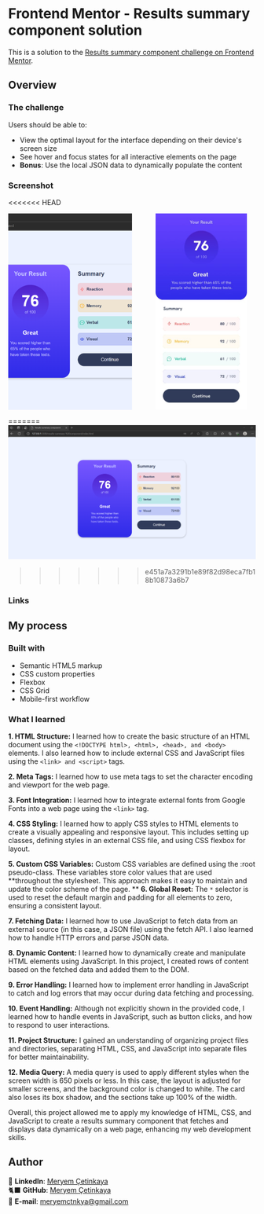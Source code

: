 # Frontend Mentor - Results summary component solution

This is a solution to the [Results summary component challenge on Frontend Mentor](https://www.frontendmentor.io/challenges/results-summary-component-CE_K6s0maV).

## Overview

### The challenge

Users should be able to:

- View the optimal layout for the interface depending on their device's screen size
- See hover and focus states for all interactive elements on the page
- **Bonus**: Use the local JSON data to dynamically populate the content

### Screenshot

<<<<<<< HEAD
<div class="resim-container">
  <img id="desktop" src="assets/screenshot.png" alt="results summary component screenshot" height= "400" >
  <img id="mobile" src="design/mobile-design.jpg" alt="results summary component mobile" height= "400">
</div>

<style>
.resim-container {
  display: flex; 
  gap: 30px;
}

.resim-container #desktop {
  width: 50%; 
  object-fit: cover; 
}
.resim-container #mobile {
  width: 50%; 
  object-fit:contain;
}
</style>
=======
![results summary component](./assets/screenshot.png)
>>>>>>> e451a7a3291b1e89f82d98eca7fb18b10873a6b7

### Links

<!-- - Live Site URL: [Add live site URL here](https://your-live-site-url.com) -->

## My process

### Built with

- Semantic HTML5 markup
- CSS custom properties
- Flexbox
- CSS Grid
- Mobile-first workflow

### What I learned

**1. HTML Structure:** I learned how to create the basic structure of an HTML document using the `<!DOCTYPE html>, <html>, <head>, and <body> `elements. I also learned how to include external CSS and JavaScript files using the `<link> and <script>` tags.

**2. Meta Tags:** I learned how to use meta tags to set the character encoding and viewport for the web page.

**3. Font Integration:** I learned how to integrate external fonts from Google Fonts into a web page using the `<link>` tag.

**4. CSS Styling:** I learned how to apply CSS styles to HTML elements to create a visually appealing and responsive layout. This includes setting up classes, defining styles in an external CSS file, and using CSS flexbox for layout.

**5. Custom CSS Variables:** Custom CSS variables are defined using the :root pseudo-class. These variables store color values that are used **throughout the stylesheet. This approach makes it easy to maintain and update the color scheme of the page.
**
**6. Global Reset:** The `*` selector is used to reset the default margin and padding for all elements to zero, ensuring a consistent layout.

**7. Fetching Data:** I learned how to use JavaScript to fetch data from an external source (in this case, a JSON file) using the fetch API. I also learned how to handle HTTP errors and parse JSON data.

**8. Dynamic Content:** I learned how to dynamically create and manipulate HTML elements using JavaScript. In this project, I created rows of content based on the fetched data and added them to the DOM.

**9. Error Handling:** I learned how to implement error handling in JavaScript to catch and log errors that may occur during data fetching and processing.

**10. Event Handling:** Although not explicitly shown in the provided code, I learned how to handle events in JavaScript, such as button clicks, and how to respond to user interactions.

**11. Project Structure:** I gained an understanding of organizing project files and directories, separating HTML, CSS, and JavaScript into separate files for better maintainability.

**12. Media Query:** A media query is used to apply different styles when the screen width is 650 pixels or less. In this case, the layout is adjusted for smaller screens, and the background color is changed to white. The card also loses its box shadow, and the sections take up 100% of the width.

Overall, this project allowed me to apply my knowledge of HTML, CSS, and JavaScript to create a results summary component that fetches and displays data dynamically on a web page, enhancing my web development skills.

## Author

💼 **LinkedIn**: <a title="Meryem Çetinkaya | LinkedIn" href="https://www.linkedin.com/in/meryem-cetinkaya/" target="_blank">Meryem Çetinkaya</a><br/>
🐈‍⬛ **GitHub**: <a title="Meryem Çetinkaya | GitHub" href="https://github.com/meryemctnky" target="_blank">Meryem Çetinkaya</a><br/>
📩 **E-mail**: <a title="meryemctnkya@gmail.com" href="mailto:meryemctnkya@gmail.com" target="_blank">meryemctnkya@gmail.com</a><br/><br/>
